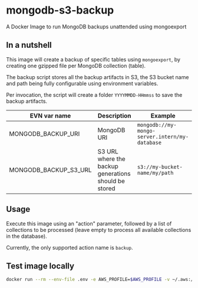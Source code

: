 # mongodb-s3-backup

A Docker Image to run MongoDB backups unattended using mongoexport

## In a nutshell

This image will create a backup of specific tables using `mongoexport`, by creating one gzipped file per MongoDB collection (table).

The backup script stores all the backup artifacts in S3, the S3 bucket name and path being fully configurable using environment variables.

Per invocation, the script will create a folder `YYYYMMDD-HHmmss` to save the backup artifacts.

| EVN var name | Description | Example |
| --- | --- | --- |
| MONGODB_BACKUP_URI|MongoDB URI|`mongodb://my-mongo-server.intern/my-database`
| MONGODB_BACKUP_S3_URL|S3 URL where the backup generations should be stored|`s3://my-bucket-name/my/path`


## Usage

Execute this image using an "action" parameter, followed by a list of collections to be processed (leave empty to process all available collections in the database).
 
Currently, the only supported action name is `backup`.

## Test image locally

```bash
docker run --rm --env-file .env -e AWS_PROFILE=$AWS_PROFILE -v ~/.aws:/root/.aws evfreaks/mongodb-s3-backup backup collection1 collection2
```
